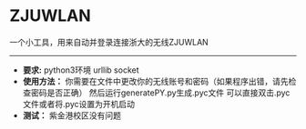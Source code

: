 # ZJUWLAN
一个小工具，用来自动并登录连接浙大的无线ZJUWLAN 

---

- **要求:**
python3环境 urllib socket
- **使用方法：**
你需要在文件中更改你的无线账号和密码（如果程序出错，请先检查密码是否正确）
然后运行generatePY.py生成.pyc文件
可以直接双击.pyc文件或者将.pyc设置为开机启动
- **测试：**
紫金港校区没有问题
